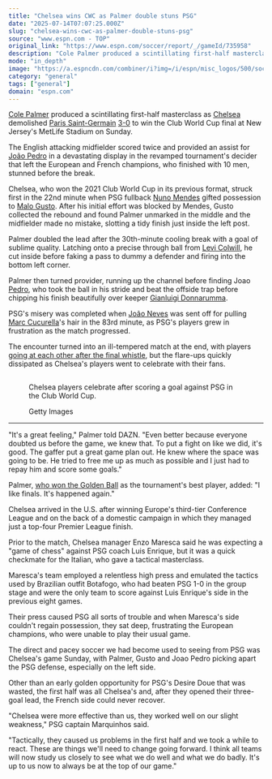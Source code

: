 ```yaml
---
title: "Chelsea wins CWC as Palmer double stuns PSG"
date: "2025-07-14T07:07:25.000Z"
slug: "chelsea-wins-cwc-as-palmer-double-stuns-psg"
source: "www.espn.com - TOP"
original_link: "https://www.espn.com/soccer/report/_/gameId/735958"
description: "Cole Palmer produced a scintillating first-half masterclass as Chelsea demolished Paris Saint-Germain 3-0 to win the Club World Cup final at New Jersey's MetLife Stadium on Sunday."
mode: "in_depth"
image: "https://a.espncdn.com/combiner/i?img=/i/espn/misc_logos/500/soccer.png"
category: "general"
tags: ["general"]
domain: "espn.com"
---
```

<div id="readability-page-1" class="page"><div><p><a data-player-guid="6db4c779-7f2c-07f7-14ce-64d74f7d7fad" href="http://espn.com/soccer/player/_/id/296395/cole-palmer">Cole Palmer</a> produced a scintillating first-half masterclass as <a data-clubhouse-guid="c43a00b9-2826-72b3-77a0-62730abc936e" href="http://espn.com/soccer/team?id=363">Chelsea</a> demolished <a data-clubhouse-guid="79843c9e-0fe0-63b4-b591-9affc0dbd517" href="http://espn.com/soccer/team?id=160">Paris Saint-Germain</a> <a href="https://www.espn.com/soccer/matchstats/_/gameId/735958">3-0</a> to win the Club World Cup final at New Jersey's MetLife Stadium on Sunday.</p><p>The English attacking midfielder scored twice and provided an assist for <a data-player-guid="23bd493f-7c2f-347f-92d9-78ed75a80811" href="http://espn.com/soccer/player/_/id/339075/joao-pedro">João Pedro</a> in a devastating display in the revamped tournament's decider that left the European and French champions, who finished with 10 men, stunned before the break.</p><p>Chelsea,&nbsp;who won the 2021 Club World Cup in its previous format, struck first in the 22nd minute when PSG fullback <a data-player-guid="bcd38483-c60b-0252-80d5-14eb40d25155" href="http://espn.com/soccer/player/_/id/290591/nuno-mendes">Nuno Mendes</a> gifted possession to <a data-player-guid="079b587a-173f-3a77-98b2-60f43628ef68" href="http://espn.com/soccer/player/_/id/308947/malo-gusto">Malo Gusto</a>. After his initial effort was blocked by Mendes, Gusto collected the rebound and found Palmer unmarked in the middle and the midfielder made no mistake, slotting a tidy finish just inside the left post.</p><p>Palmer doubled the lead after the 30th-minute cooling break with a goal of sublime quality. Latching onto a precise through ball from <a data-player-guid="5492f6e9-d939-eddf-7838-e33b4bf0f38f" href="http://espn.com/soccer/player/_/id/296410/levi-colwill">Levi Colwill</a>, he cut inside before faking a pass to dummy a defender and firing into the bottom left corner.</p><p>Palmer then turned provider, running up the channel before finding Joao <a data-player-guid="3287d88a-5d86-f1b4-e942-ff694e0f17e8" href="http://espn.com/soccer/player/_/id/235017/pedro">Pedro</a>, who took the ball in his stride and beat the offside trap before chipping his finish beautifully over keeper <a data-player-guid="bafc75bd-f245-c2e3-c93b-ccf9907022bf" href="http://espn.com/soccer/player/_/id/217092/gianluigi-donnarumma">Gianluigi Donnarumma</a>.</p><p>PSG's misery was completed when <a data-player-guid="3f4da3cb-c4c3-3421-91ee-b8defa5f7f53" href="http://espn.com/soccer/player/_/id/355061/joao-neves">João Neves</a> was sent off for pulling <a data-player-guid="55ff994c-d0ad-d6f8-cbb0-922ad9b25382" href="http://espn.com/soccer/player/_/id/259910/marc-cucurella">Marc Cucurella</a>'s hair in the 83rd minute, as PSG's players grew in frustration as the match progressed.</p><p>The encounter turned into an ill-tempered match at the end, with players <a href="https://www.espn.com/soccer/story/_/id/45734570/chelsea-cwc-win-psg-marred-scuffle" target="_blank">going at each other after the final whistle</a>, but the flare-ups quickly dissipated as Chelsea's players went to celebrate with their fans.</p><section id=""><figure><p><img alt="Chelsea players celebrate after scoring a goal against PSG in the Club World Cup." data-mptype="image" src="data:image/gif;base64,R0lGODlhAQABAIAAAAAAAP///yH5BAEAAAAALAAAAAABAAEAAAIBRAA7"></p><figcaption>Chelsea players celebrate after scoring a goal against PSG in the Club World Cup.</figcaption><div><p><span>Getty Images</span></p></div></figure><hr></section><p>"It's a great feeling," Palmer told DAZN. "Even better because everyone doubted us before the game, we knew that. To put a fight on like we did, it's good. The gaffer put a great game plan out. He knew where the space was going to be. He tried to free me up as much as possible and I just had to repay him and score some goals."</p><p>Palmer, <a href="https://www.espn.com/soccer/story/_/id/45735257/chelsea-cole-palmer-happy-silence-critics-cwc-win" target="_blank">who won the Golden Ball</a> as the tournament's best player, added:&nbsp;"I like finals. It's happened again."</p><p>Chelsea arrived in the U.S. after winning Europe's third-tier Conference League and on the back of a domestic campaign in which they managed just a top-four Premier League finish.</p><p>Prior to the match, Chelsea manager Enzo Maresca said he was expecting a "game of chess" against PSG coach Luis Enrique, but it was a quick checkmate for the Italian, who gave a tactical masterclass.</p><p>Maresca's team employed a relentless high press and emulated the tactics used by Brazilian outfit Botafogo, who had beaten PSG 1-0 in the group stage and were the only team to score against Luis Enrique's side in the previous eight games.</p><p>Their press caused PSG all sorts of trouble and when Maresca's side couldn't regain possession, they sat deep, frustrating the European champions, who were unable to play their usual game.</p><p>The direct and pacey soccer we had become used to seeing from PSG was Chelsea's game Sunday, with Palmer, Gusto and Joao Pedro picking apart the PSG defense, especially on the left side.</p><p>Other than an early golden opportunity for PSG's Desire Doue that was wasted, the first half was all Chelsea's and, after they opened their three-goal lead, the French side could never recover.</p><p>"Chelsea were more effective than us, they worked well on our slight weakness," PSG captain Marquinhos said.</p><p>"Tactically, they caused us problems in the first half and we took a while to react. These are things we'll need to change going forward. I think all teams will now study us closely to see what we do well and what we do badly. It's up to us now to always be at the top of our game."</p></div></div>